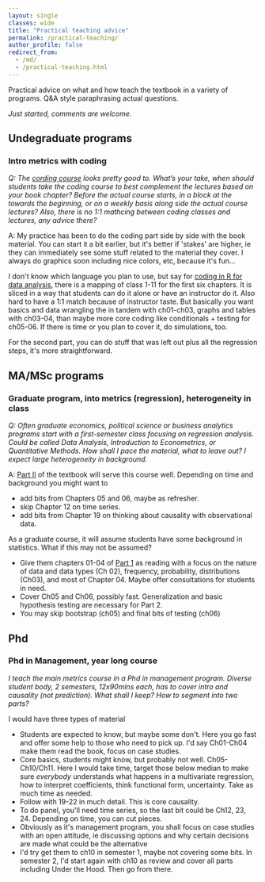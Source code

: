 ```yaml
---
layout: single
classes: wide
title: "Practical teaching advice"
permalink: /practical-teaching/
author_profile: false
redirect_from:
  - /md/
  - /practical-teaching.html
---
```


Practical advice on what and how teach the textbook in a variety of programs. Q&A style paraphrasing actual questions. 

*Just started, comments are welcome.*


## Undegraduate programs

### Intro metrics with coding

*Q: The [cording course](/code-courses/) looks pretty good to. What’s your take, when should students take the coding course to best complement the lectures based on your book chapter? Before the actual course starts, in a block at the towards the beginning, or on a weekly basis along side the actual course lectures? Also, there is no 1:1 mathcing between coding classes and lectures, any advice there?*

A: My practice has been to do the coding part side by side with the book material. You can start it a bit earlier, but it's better if 'stakes' are higher, ie they can immediately see some stuff related to the material they cover. I always do graphics soon including nice colors, etc, because it's fun... 

I don't know which language you plan to use, but say for [coding in R for data analysis](https://github.com/gabors-data-analysis/da-coding-rstats), there is a mapping of class 1-11 for the first six chapters. It is sliced in a way that students can do it alone or have an instructor do it. Also hard to have a 1:1 match because of instructor taste. But basically you want basics and data wrangling the in tandem with ch01-ch03, graphs and tables with ch03-04, than maybe more core coding like conditionals + testing for ch05-06. If there is time or you plan to cover it, do simulations, too. 

For the second part, you can do stuff that was left out plus all the regression steps, it's more straightforward. 



## MA/MSc programs


### Graduate program, into metrics (regression), heterogeneity in class

*Q: Often graduate economics, political science or business analytics programs start with a first-semester class focusing on regression analysis. Could be called Data Analysis, Introduction to Econometrics, or Quantitative Methods. How shall I pace the material, what to leave out? I expect large heterogeneity in background.* 

A: [Part II](https://gabors-data-analysis.com/chapters/#part-ii-regression-analysis) of the textbook will serve this course well. Depending on time and background you might want to 
* add bits from Chapters 05 and 06, maybe as refresher. 
* skip Chapter 12 on time series. 
* add bits from Chapter 19 on thinking about causality with observational data. 


As a graduate course, it will assume students have some background in statistics. What if this may not be assumed?
* Give them chapters 01-04 of [Part 1](https://gabors-data-analysis.com/chapters/#part-i-data-exploration) as reading with a focus on the nature of data and data types (Ch 02), frequency, probability, distributions (Ch03), and most of Chapter 04. Maybe offer consultations for students in need. 
* Cover Ch05 and Ch06, possibly fast. Generalization and basic hypothesis testing are necessary for Part 2. 
* You may skip bootstrap (ch05) and final bits of testing (ch06)


## Phd 


### Phd in Management, year long course 

*I teach the main metrics course in a Phd in management program. Diverse student body, 2 semesters, 12x90mins each, has to cover intro and causality (not prediction). What shall I keep? How to segment into two parts?*

I would have three types of material
* Students are expected to know, but maybe some don't. Here you go fast and offer some help to those who need to pick up. I'd say Ch01-Ch04 make them read the book, focus on case studies. 
* Core basics, students might know, but probably not well. Ch05-Ch10/Ch11. Here I would take time, target those below median to make sure *everybody* understands what happens in a multivariate regression, how to interpret coefficients, think functional form, uncertainty. Take as much time as needed. 
* Follow with 19-22 in much detail. This is core causality. 
* To do panel, you'll need time series, so the last bit could be Ch12, 23, 24. Depending on time, you can cut pieces. 
* Obviously as it's management program, you shall focus on case studies with an open attitude, ie discussing options and why certain decisions are made what could be the alternative
* I'd try get them to ch10 in semester 1, maybe not covering some bits. In semester 2, I'd start again with ch10 as review and cover all parts including Under the Hood. Then go from there. 

